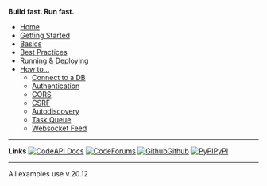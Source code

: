 

**Build fast. Run fast.**


* [Home](/#sanic)
* [Getting Started](/getting-started)
* [Basics](/basics/index.md)
* [Best Practices](/best-practices/index.md)
* [Running & Deploying](/deployment/index.md)
* [How to...](index.md)
  * [Connect to a DB](db.md)
  * [Authentication](authentication.md)
  * [CORS](cors.md)
  * [CSRF](csrf.md)
  * [Autodiscovery](autodiscovery.md)
  * [Task Queue](task-queue.md)
  * [Websocket Feed](websocket-feed.md)

---

**Links**
[![Code](https://icongr.am/feather/book-open.svg?size=16&color=808080)API Docs](https://)
[![Code](https://icongr.am/entypo/message.svg?size=16&color=ff0f6a)Forums](https://)
[![Github](https://icongr.am/simple/github.svg?size=16&color=808080&colored=false)Github](https://github.com/)
[![PyPI](https://icongr.am/devicon/python-original.svg?size=16&color=currentColor)PyPI](https://)

---

All examples use v.20.12
